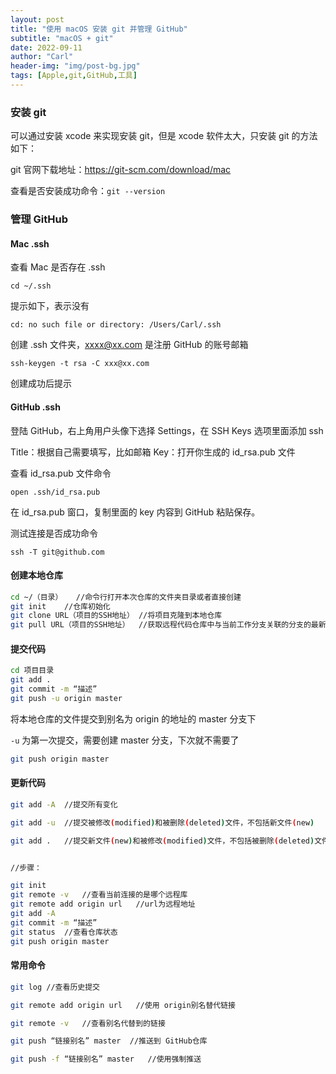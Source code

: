 ```yaml
---
layout: post
title: "使用 macOS 安装 git 并管理 GitHub"
subtitle: "macOS + git"
date: 2022-09-11
author: "Carl"
header-img: "img/post-bg.jpg"
tags: [Apple,git,GitHub,工具]
---
```


### 安装 git

可以通过安装 xcode 来实现安装 git，但是 xcode 软件太大，只安装 git 的方法如下：

git 官网下载地址：https://git-scm.com/download/mac



查看是否安装成功命令：`git --version`



### 管理 GitHub



#### Mac .ssh



查看 Mac 是否存在 .ssh

`cd ~/.ssh`

提示如下，表示没有

`cd: no such file or directory: /Users/Carl/.ssh`

创建 .ssh 文件夹，xxxx@xx.com 是注册 GitHub 的账号邮箱

`ssh-keygen -t rsa -C xxx@xx.com`

创建成功后提示



#### GitHub .ssh



登陆 GitHub，右上角用户头像下选择 Settings，在 SSH Keys 选项里面添加 ssh



Title：根据自己需要填写，比如邮箱
Key：打开你生成的 id_rsa.pub 文件

查看 id_rsa.pub 文件命令

`open .ssh/id_rsa.pub`

在 id_rsa.pub 窗口，复制里面的 key 内容到 GitHub 粘贴保存。



测试连接是否成功命令

`ssh -T git@github.com`



#### 创建本地仓库



```bash
cd ~/（目录）	//命令行打开本次仓库的文件夹目录或者直接创建
git init	//仓库初始化
git clone URL（项目的SSH地址）	//将项目克隆到本地仓库
git pull URL（项目的SSH地址）	//获取远程代码仓库中与当前工作分支关联的分支的最新代码，并自动与本地工作分支进行合并
```



#### 提交代码

```bash
cd 项目目录  
git add .
git commit -m “描述”
git push -u origin master    
```

将本地仓库的文件提交到别名为 origin 的地址的 master 分支下

`-u` 为第一次提交，需要创建 master 分支，下次就不需要了

```bash
git push origin master
```



#### 更新代码



```bash
git add -A	//提交所有变化

git add -u	//提交被修改(modified)和被删除(deleted)文件，不包括新文件(new)

git add .	//提交新文件(new)和被修改(modified)文件，不包括被删除(deleted)文件


//步骤：

git init
git remote -v	//查看当前连接的是哪个远程库
git remote add origin url	//url为远程地址
git add -A
git commit -m “描述”
git status	//查看仓库状态
git push origin master
```



#### 常用命令



```bash
git log	//查看历史提交

git remote add origin url	//使用 origin别名替代链接

git remote -v	//查看别名代替到的链接

git push “链接别名” master	//推送到 GitHub仓库

git push -f “链接别名” master	//使用强制推送
```



